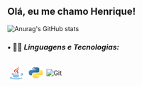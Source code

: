 ## Olá, eu me chamo Henrique!

![Anurag's GitHub stats](https://github-readme-stats.vercel.app/api?username=Antonio17444&show_icons=true&theme=tokyonight)

### • 👨‍💻 _Linguagens e Tecnologias:_
<div style="display: inline-block;">
  <br>
  <img align="center" alt="Java" height="30" width="40" src="https://raw.githubusercontent.com/devicons/devicon/master/icons/java/java-original.svg" title="java">
  <img align="center" alt="Python" height="30" width="40" src="https://raw.githubusercontent.com/devicons/devicon/master/icons/python/python-original.svg" title= "python">
  <img align="center" alt="Git" height="30" width="40" src="https://cdn.jsdelivr.net/gh/devicons/devicon@latest/icons/c/c-original.svg" />
</div>

##
